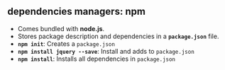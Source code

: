 ## dependencies managers: npm

* Comes bundled with **node.js**.
* Stores package description and dependencies in a **`package.json`** file.
* **`npm init`**: Creates a `package.json`
* **`npm install jquery --save`**: Install and adds to `package.json`
* **`npm install`**: Installs all dependencies in `package.json`